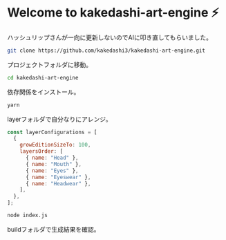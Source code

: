 # Welcome to kakedashi-art-engine ⚡

ハッシュリップさんが一向に更新しないのでAIに叩き直してもらいました。

```sh
git clone https://github.com/kakedashi3/kakedashi-art-engine.git
```

プロジェクトフォルダに移動。

```sh
cd kakedashi-art-engine
```

依存関係をインストール。

```sh
yarn
```

layerフォルダで自分なりにアレンジ。

```js
const layerConfigurations = [
  {
    growEditionSizeTo: 100,
    layersOrder: [
      { name: "Head" },
      { name: "Mouth" },
      { name: "Eyes" },
      { name: "Eyeswear" },
      { name: "Headwear" },
    ],
  },
];
```

```sh
node index.js
```

buildフォルダで生成結果を確認。

